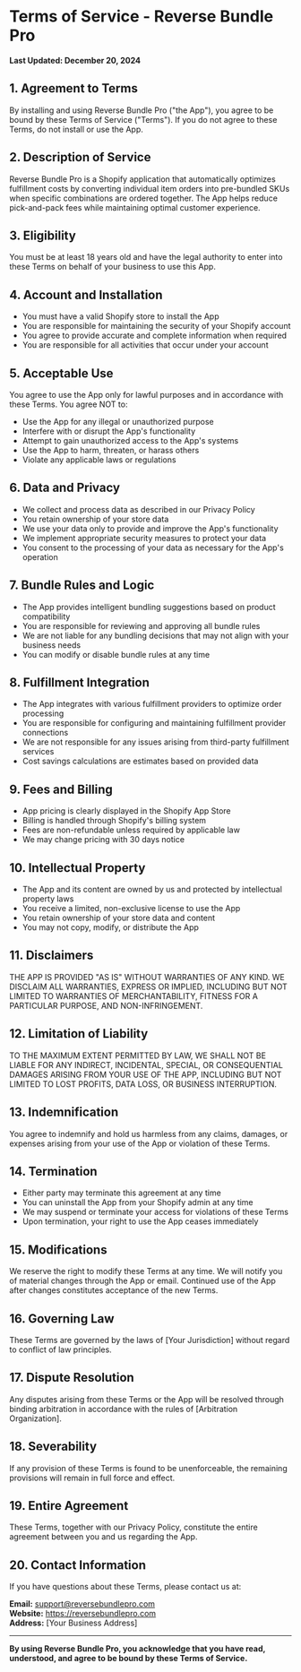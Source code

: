# Terms of Service - Reverse Bundle Pro

**Last Updated: December 20, 2024**

## 1. Agreement to Terms

By installing and using Reverse Bundle Pro ("the App"), you agree to be bound by these Terms of Service ("Terms"). If you do not agree to these Terms, do not install or use the App.

## 2. Description of Service

Reverse Bundle Pro is a Shopify application that automatically optimizes fulfillment costs by converting individual item orders into pre-bundled SKUs when specific combinations are ordered together. The App helps reduce pick-and-pack fees while maintaining optimal customer experience.

## 3. Eligibility

You must be at least 18 years old and have the legal authority to enter into these Terms on behalf of your business to use this App.

## 4. Account and Installation

- You must have a valid Shopify store to install the App
- You are responsible for maintaining the security of your Shopify account
- You agree to provide accurate and complete information when required
- You are responsible for all activities that occur under your account

## 5. Acceptable Use

You agree to use the App only for lawful purposes and in accordance with these Terms. You agree NOT to:

- Use the App for any illegal or unauthorized purpose
- Interfere with or disrupt the App's functionality
- Attempt to gain unauthorized access to the App's systems
- Use the App to harm, threaten, or harass others
- Violate any applicable laws or regulations

## 6. Data and Privacy

- We collect and process data as described in our Privacy Policy
- You retain ownership of your store data
- We use your data only to provide and improve the App's functionality
- We implement appropriate security measures to protect your data
- You consent to the processing of your data as necessary for the App's operation

## 7. Bundle Rules and Logic

- The App provides intelligent bundling suggestions based on product compatibility
- You are responsible for reviewing and approving all bundle rules
- We are not liable for any bundling decisions that may not align with your business needs
- You can modify or disable bundle rules at any time

## 8. Fulfillment Integration

- The App integrates with various fulfillment providers to optimize order processing
- You are responsible for configuring and maintaining fulfillment provider connections
- We are not responsible for any issues arising from third-party fulfillment services
- Cost savings calculations are estimates based on provided data

## 9. Fees and Billing

- App pricing is clearly displayed in the Shopify App Store
- Billing is handled through Shopify's billing system
- Fees are non-refundable unless required by applicable law
- We may change pricing with 30 days notice

## 10. Intellectual Property

- The App and its content are owned by us and protected by intellectual property laws
- You receive a limited, non-exclusive license to use the App
- You retain ownership of your store data and content
- You may not copy, modify, or distribute the App

## 11. Disclaimers

THE APP IS PROVIDED "AS IS" WITHOUT WARRANTIES OF ANY KIND. WE DISCLAIM ALL WARRANTIES, EXPRESS OR IMPLIED, INCLUDING BUT NOT LIMITED TO WARRANTIES OF MERCHANTABILITY, FITNESS FOR A PARTICULAR PURPOSE, AND NON-INFRINGEMENT.

## 12. Limitation of Liability

TO THE MAXIMUM EXTENT PERMITTED BY LAW, WE SHALL NOT BE LIABLE FOR ANY INDIRECT, INCIDENTAL, SPECIAL, OR CONSEQUENTIAL DAMAGES ARISING FROM YOUR USE OF THE APP, INCLUDING BUT NOT LIMITED TO LOST PROFITS, DATA LOSS, OR BUSINESS INTERRUPTION.

## 13. Indemnification

You agree to indemnify and hold us harmless from any claims, damages, or expenses arising from your use of the App or violation of these Terms.

## 14. Termination

- Either party may terminate this agreement at any time
- You can uninstall the App from your Shopify admin at any time
- We may suspend or terminate your access for violations of these Terms
- Upon termination, your right to use the App ceases immediately

## 15. Modifications

We reserve the right to modify these Terms at any time. We will notify you of material changes through the App or email. Continued use of the App after changes constitutes acceptance of the new Terms.

## 16. Governing Law

These Terms are governed by the laws of [Your Jurisdiction] without regard to conflict of law principles.

## 17. Dispute Resolution

Any disputes arising from these Terms or the App will be resolved through binding arbitration in accordance with the rules of [Arbitration Organization].

## 18. Severability

If any provision of these Terms is found to be unenforceable, the remaining provisions will remain in full force and effect.

## 19. Entire Agreement

These Terms, together with our Privacy Policy, constitute the entire agreement between you and us regarding the App.

## 20. Contact Information

If you have questions about these Terms, please contact us at:

**Email:** support@reversebundlepro.com  
**Website:** https://reversebundlepro.com  
**Address:** [Your Business Address]

---

**By using Reverse Bundle Pro, you acknowledge that you have read, understood, and agree to be bound by these Terms of Service.**
